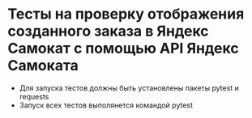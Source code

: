 # Тесты на проверку отображения созданного заказа в Яндекс Самокат с помощью API Яндекс Самоката
- Для запуска тестов должны быть установлены пакеты pytest и requests
- Запуск всех тестов выполянется командой pytest
